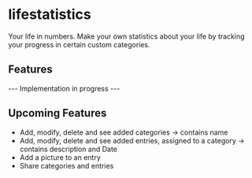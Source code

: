 # lifestatistics

Your life in numbers.
Make your own statistics about your life by tracking your progress in certain custom categories.

## Features
--- Implementation in progress ---

## Upcoming Features
- Add, modify, delete and see added categories
    -> contains name
- Add, modify, delete and see added entries, assigned to a category
    -> contains description and Date
- Add a picture to an entry
- Share categories and entries
